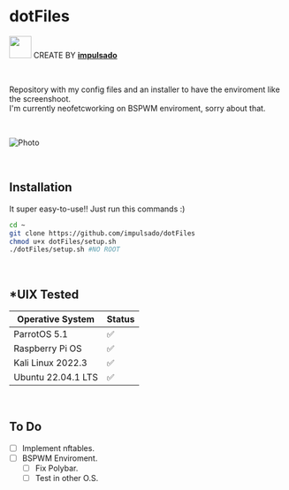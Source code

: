 # dotFiles
<img width="40" src="https://user-images.githubusercontent.com/72570835/160851125-da20806b-a367-4e2c-8253-bdd620191ac5.jpg"/> CREATE BY [**impulsado**](https://www.instagram.com/impulsado/)

<br/>

Repository with my config files and an installer to have the enviroment like the screenshoot. <br/>
I'm currently neofetcworking on BSPWM enviroment, sorry about that.

<br/>

![Photo](https://raw.githubusercontent.com/impulsado/dotFiles/main/assets/Screenshot.jpg)

<br/>

## Installation
It super easy-to-use!! Just run this commands :)

```sh
cd ~
git clone https://github.com/impulsado/dotFiles
chmod u+x dotFiles/setup.sh
./dotFiles/setup.sh #NO ROOT
```

<br/>

## *UIX Tested
| Operative System | Status |
| --- | --- |
| ParrotOS 5.1 | ✅ |
| Raspberry Pi OS | ✅ | 
| Kali Linux 2022.3 | ✅ |
| Ubuntu 22.04.1 LTS | ✅ |

<br/>

## To Do
- [ ] Implement nftables.
- [ ] BSPWM Enviroment.
    - [ ] Fix Polybar.
    - [ ] Test in other O.S.
